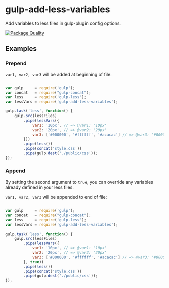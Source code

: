 # gulp-add-less-variables

Add variables to less files in gulp-plugin config options.

[![Package Quality](http://npm.packagequality.com/badge/gulp-add-less-variables.png)](http://packagequality.com/#?package=gulp-add-less-variables)

## Examples

### Prepend

`var1, var2, var3` will be added at beginning of file:

```JavaScript

var gulp     = require('gulp');
var concat   = require("gulp-concat");
var less     = require('gulp-less');
var lessVars = require('gulp-add-less-variables');

gulp.task('less', function() {
    gulp.src(lessFiles)
        .pipe(lessVars({
            var1: '10px', // => @var1: '10px'
            var2: '20px', // => @var2: '20px'
            var3: ['#000000', '#ffffff', '#acacac'] // => @var3: '#000000, #ffffff, #acacac'
        }))
        .pipe(less())
        .pipe(concat('style.css'))
        .pipe(gulp.dest('./public/css'));
});

```

### Append

By setting the second argument to `true`, you can override any variables already defined in your less files.

`var1, var2, var3` will be appended to end of file:

```JavaScript

var gulp     = require('gulp');
var concat   = require("gulp-concat");
var less     = require('gulp-less');
var lessVars = require('gulp-add-less-variables');

gulp.task('less', function() {
    gulp.src(lessFiles)
        .pipe(lessVars({
            var1: '10px', // => @var1: '10px'
            var2: '20px', // => @var2: '20px'
            var3: ['#000000', '#ffffff', '#acacac'] // => @var3: '#000000, #ffffff, #acacac'
        }, true))
        .pipe(less())
        .pipe(concat('style.css'))
        .pipe(gulp.dest('./public/css'));
});

```
